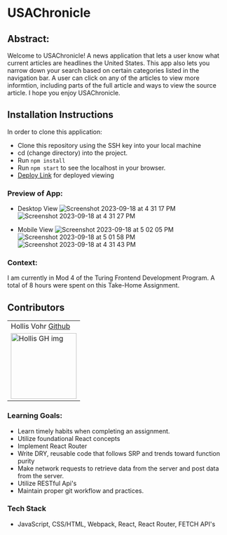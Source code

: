 # USAChronicle

## Abstract: 
Welcome to USAChronicle! A news application that lets a user know what current articles are headlines the United States. This app also lets you narrow down your search based on certain categories listed in the navigation bar. A user can click on any of the articles to view more informtion, including parts of the full article and ways to view the source article. I hope you enjoy USAChronicle.

## Installation Instructions
In order to clone this application:
- Clone this repository using the SSH key into your local machine
- cd (change directory) into the project.
- Run `npm install`
- Run `npm start` to see the localhost in your browser.
- [Deploy Link](https://take-home-news.vercel.app/) for deployed viewing

### Preview of App:
- Desktop View
![Screenshot 2023-09-18 at 4 31 17 PM](https://user-images.githubusercontent.com/123392693/268788712-5900e934-b846-44ad-abda-6454192c9a9a.jpeg)
![Screenshot 2023-09-18 at 4 31 27 PM](https://user-images.githubusercontent.com/123392693/268788718-6a979429-9e0d-4740-9616-f101ccc44aaf.jpeg)


- Mobile View
![Screenshot 2023-09-18 at 5 02 05 PM](https://user-images.githubusercontent.com/123392693/268792615-d9269a46-5101-4ea5-9c9e-3d91fde9c8cc.jpeg)
![Screenshot 2023-09-18 at 5 01 58 PM](https://user-images.githubusercontent.com/123392693/268792618-139f59be-0bf3-4f6d-9eab-172c25d76245.jpeg)
![Screenshot 2023-09-18 at 4 31 43 PM](https://user-images.githubusercontent.com/123392693/268788727-af892cbd-8452-4d6e-b653-a256365260bb.jpeg)


### Context:
I am currently in Mod 4 of the Turing Frontend Development Program. A total of 8 hours were spent on this Take-Home Assignment.

## Contributors
<table>
     <tr>
        <td> Hollis Vohr <a href="https://github.com/hvohr">Github</td>
    </tr>
    <tr>
        <td><img src="https://avatars.githubusercontent.com/u/123392693?v=4" alt="Hollis GH img"
    width="150" height="auto" /></td>
</table>

### Learning Goals:
- Learn timely habits when completing an assignment.
- Utilize foundational React concepts
- Implement React Router
- Write DRY, reusable code that follows SRP and trends toward function purity
- Make network requests to retrieve data from the server and post data from the server.
- Utilize RESTful Api's 
- Maintain proper git workflow and practices.

### Tech Stack
- JavaScript, CSS/HTML, Webpack, React, React Router, FETCH API's
